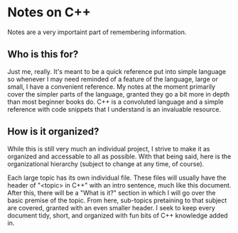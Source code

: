 # Notes on C++

Notes are a very importaint part of remembering information.

## Who is this for?

Just me, really. It's meant to be a quick reference put into simple language so whenever I may need reminded of a feature of the language, large or small, I have a convenient reference. My notes at the moment primarily cover the simpler parts of the language, granted they go a bit more in depth than most beginner books do. C++ is a convoluted language and a simple reference with code snippets that I understand is an invaluable resource.

## How is it organized?

While this is still very much an individual project, I strive to make it as organized and accessable to all as possible. With that being said, here is the organizational hierarchy (subject to change at any time, of course).

Each large topic has its own individual file. These files will usually have the header of "\<topic\> in C++" with an intro sentence, much like this document. After this, there will be a "What is it?" section in which I will go over the basic premise of the topic. From here, sub-topics pretaining to that subject are covered, granted with an even smaller header. I seek to keep every document tidy, short, and organized with fun bits of C++ knowledge added in.
